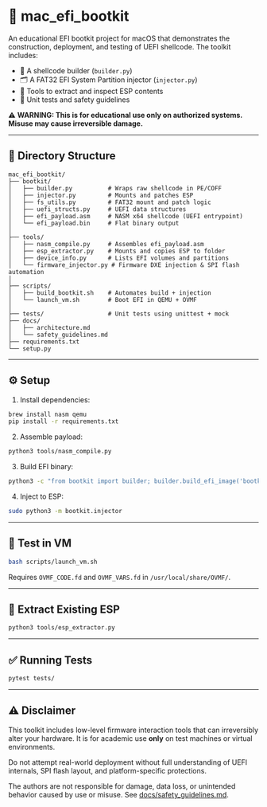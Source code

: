 # 🧬 mac_efi_bootkit

An educational EFI bootkit project for macOS that demonstrates the construction, deployment, and testing of UEFI shellcode. The toolkit includes:

- 🧱 A shellcode builder (`builder.py`)
- 🗂 A FAT32 EFI System Partition injector (`injector.py`)
- 💾 Tools to extract and inspect ESP contents
- 🔬 Unit tests and safety guidelines

⚠️ **WARNING: This is for educational use only on authorized systems. Misuse may cause irreversible damage.**

---

## 📁 Directory Structure

```
mac_efi_bootkit/
├── bootkit/
│   ├── builder.py          # Wraps raw shellcode in PE/COFF
│   ├── injector.py         # Mounts and patches ESP
│   ├── fs_utils.py         # FAT32 mount and patch logic
│   ├── uefi_structs.py     # UEFI data structures
│   ├── efi_payload.asm     # NASM x64 shellcode (UEFI entrypoint)
│   └── efi_payload.bin     # Flat binary output
│
├── tools/
│   ├── nasm_compile.py     # Assembles efi_payload.asm
│   ├── esp_extractor.py    # Mounts and copies ESP to folder
│   ├── device_info.py      # Lists EFI volumes and partitions
│   └── firmware_injector.py # Firmware DXE injection & SPI flash automation
│
├── scripts/
│   ├── build_bootkit.sh    # Automates build + injection
│   └── launch_vm.sh        # Boot EFI in QEMU + OVMF
│
├── tests/                  # Unit tests using unittest + mock
├── docs/
│   ├── architecture.md
│   └── safety_guidelines.md
├── requirements.txt
└── setup.py
```

---

## ⚙️ Setup

1. Install dependencies:

```bash
brew install nasm qemu
pip install -r requirements.txt
```

2. Assemble payload:

```bash
python3 tools/nasm_compile.py
```

3. Build EFI binary:

```bash
python3 -c "from bootkit import builder; builder.build_efi_image('bootkit/efi_payload.bin', 'bootkit/BOOTX64.EFI')"
```

4. Inject to ESP:

```bash
sudo python3 -m bootkit.injector
```

---

## 🧪 Test in VM

```bash
bash scripts/launch_vm.sh
```

Requires `OVMF_CODE.fd` and `OVMF_VARS.fd` in `/usr/local/share/OVMF/`.

---

## 🧼 Extract Existing ESP

```bash
python3 tools/esp_extractor.py
```

---

## ✅ Running Tests

```bash
pytest tests/
```

---

## ⚠️ Disclaimer

This toolkit includes low-level firmware interaction tools that can irreversibly alter your hardware. It is for academic use **only** on test machines or virtual environments.

Do not attempt real-world deployment without full understanding of UEFI internals, SPI flash layout, and platform-specific protections.

The authors are not responsible for damage, data loss, or unintended behavior caused by use or misuse. See [docs/safety_guidelines.md](docs/safety_guidelines.md).
